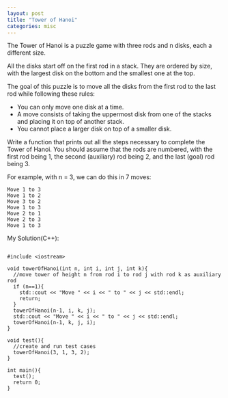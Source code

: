```yaml
---
layout: post
title: "Tower of Hanoi"
categories: misc
---
```


The Tower of Hanoi is a puzzle game with three rods and n disks, each a different size.

All the disks start off on the first rod in a stack. They are ordered by size, with the largest disk on the bottom and the smallest one at the top.

The goal of this puzzle is to move all the disks from the first rod to the last rod while following these rules:

- You can only move one disk at a time.
- A move consists of taking the uppermost disk from one of the stacks and placing it on top of another stack.
- You cannot place a larger disk on top of a smaller disk.

Write a function that prints out all the steps necessary to complete the Tower of Hanoi. You should assume that the rods are numbered, with the first rod being 1, the second (auxiliary) rod being 2, and the last (goal) rod being 3.

For example, with n = 3, we can do this in 7 moves:
```
Move 1 to 3
Move 1 to 2
Move 3 to 2
Move 1 to 3
Move 2 to 1
Move 2 to 3
Move 1 to 3
```


My Solution(C++):
```

#include <iostream>

void towerOfHanoi(int n, int i, int j, int k){
  //move tower of height n from rod i to rod j with rod k as auxiliary rod
  if (n==1){
    std::cout << "Move " << i << " to " << j << std::endl;
    return;
  }
  towerOfHanoi(n-1, i, k, j);
  std::cout << "Move " << i << " to " << j << std::endl;
  towerOfHanoi(n-1, k, j, i);
}

void test(){
  //create and run test cases
  towerOfHanoi(3, 1, 3, 2);
}

int main(){
  test();
  return 0;
}
```
